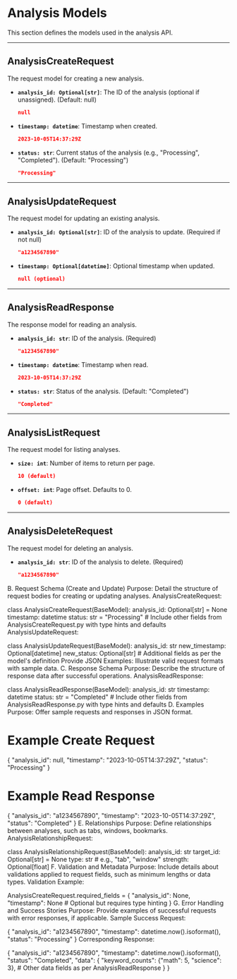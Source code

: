 # Analysis Models

This section defines the models used in the analysis API.

---

## AnalysisCreateRequest

The request model for creating a new analysis.

- **`analysis_id: Optional[str]`**: The ID of the analysis (optional if unassigned). (Default: null)
  ```json
  null
  ```

- **`timestamp: datetime`**: Timestamp when created.
  ```json
  2023-10-05T14:37:29Z
  ```

- **`status: str`**: Current status of the analysis (e.g., "Processing", "Completed"). (Default: "Processing")
  ```json
  "Processing"
  ```

---

## AnalysisUpdateRequest

The request model for updating an existing analysis.

- **`analysis_id: Optional[str]`**: ID of the analysis to update. (Required if not null)
  ```json
  "a1234567890"
  ```

- **`timestamp: Optional[datetime]`**: Optional timestamp when updated.
  ```json
  null (optional)
  ```

---

## AnalysisReadResponse

The response model for reading an analysis.

- **`analysis_id: str`**: ID of the analysis. (Required)
  ```json
  "a1234567890"
  ```

- **`timestamp: datetime`**: Timestamp when read.
  ```json
  2023-10-05T14:37:29Z
  ```

- **`status: str`**: Status of the analysis. (Default: "Completed")
  ```json
  "Completed"
  ```

---

## AnalysisListRequest

The request model for listing analyses.

- **`size: int`**: Number of items to return per page.
  ```json
  10 (default)
  ```

- **`offset: int`**: Page offset. Defaults to 0.
  ```json
  0 (default)
  ```

---

## AnalysisDeleteRequest

The request model for deleting an analysis.

- **`analysis_id: str`**: ID of the analysis to delete. (Required)
  ```json
  "a1234567890"
  ```

B. Request Schema (Create and Update)
Purpose: Detail the structure of request bodies for creating or updating analyses.
AnalysisCreateRequest:

class AnalysisCreateRequest(BaseModel):
    analysis_id: Optional[str] = None
    timestamp: datetime
    status: str = "Processing"
    # Include other fields from AnalysisCreateRequest.py with type hints and defaults
AnalysisUpdateRequest:

class AnalysisUpdateRequest(BaseModel):
    analysis_id: str
    new_timestamp: Optional[datetime]
    new_status: Optional[str]
    # Additional fields as per the model's definition
Provide JSON Examples: Illustrate valid request formats with sample data.
C. Response Schema
Purpose: Describe the structure of response data after successful operations.
AnalysisReadResponse:

class AnalysisReadResponse(BaseModel):
    analysis_id: str
    timestamp: datetime
    status: str = "Completed"
    # Include other fields from AnalysisReadResponse.py with type hints and defaults
D. Examples
Purpose: Offer sample requests and responses in JSON format.
# Example Create Request

{
  "analysis_id": null,
  "timestamp": "2023-10-05T14:37:29Z",
  "status": "Processing"
}
# Example Read Response

{
  "analysis_id": "a1234567890",
  "timestamp": "2023-10-05T14:37:29Z",
  "status": "Completed"
}
E. Relationships
Purpose: Define relationships between analyses, such as tabs, windows, bookmarks.
AnalysisRelationshipRequest:

class AnalysisRelationshipRequest(BaseModel):
    analysis_id: str
    target_id: Optional[str] = None
    type: str  # e.g., "tab", "window"
    strength: Optional[float]
F. Validation and Metadata
Purpose: Include details about validations applied to request fields, such as minimum lengths or data types.
Validation Example:

AnalysisCreateRequest.required_fields = {
    "analysis_id": None,
    "timestamp": None  # Optional but requires type hinting
}
G. Error Handling and Success Stories
Purpose: Provide examples of successful requests with error responses, if applicable.
Sample Success Request:

{
  "analysis_id": "a1234567890",
  "timestamp": datetime.now().isoformat(),
  "status": "Processing"
}
Corresponding Response:

{
  "analysis_id": "a1234567890",
  "timestamp": datetime.now().isoformat(),
  "status": "Completed",
  "data": {
    "keyword_counts": {"math": 5, "science": 3},
    # Other data fields as per AnalysisReadResponse
  }
}
